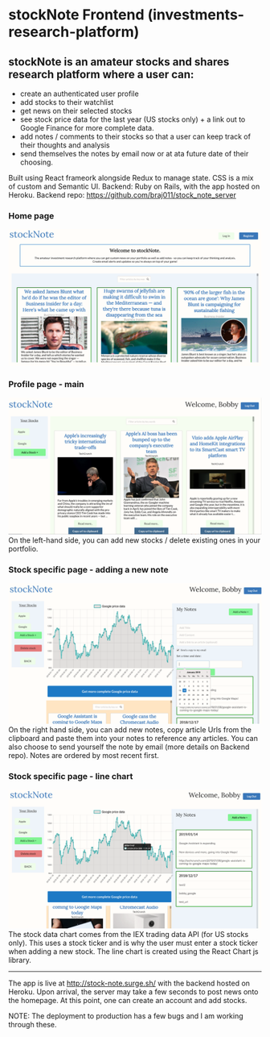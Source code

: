 # stockNote Frontend (investments-research-platform)

## stockNote is an amateur stocks and shares research platform where a user can:

- create an authenticated user profile
- add stocks to their watchlist
- get news on their selected stocks
- see stock price data for the last year (US stocks only) + a link out to Google Finance for more complete data. 
- add notes / comments to their stocks so that a user can keep track of their thoughts and analysis
- send themselves the notes by email now or at ata future date of their choosing.

Built using React frameork alongside Redux to manage state.
CSS is a mix of custom and Semantic UI.
Backend: Ruby on Rails, with the app hosted on Heroku. Backend repo: https://github.com/braj011/stock_note_server

### Home page
![Alt text](images/homePage.png)

### Profile page - main
![Alt text](images/mainProfile.png) 
On the left-hand side, you can add new stocks / delete existing ones in your portfolio.

### Stock specific page - adding a new note
![Alt text](images/addingNote.png)
On the right hand side, you can add new notes, copy article Urls from the clipboard and paste them into your notes to reference any articles.
You can also choose to send yourself the note by email (more details on Backend repo).
Notes are ordered by most recent first.

### Stock specific page - line chart
![Alt text](images/viewChart.png)
The stock data chart comes from the IEX trading data API (for US stocks only). This uses a stock ticker and is why the user must enter a stock ticker when adding a new stock. 
The line chart is created using the React Chart js library. 

----------------------------------------------------
The app is live at http://stock-note.surge.sh/ with the backend hosted on Heroku. Upon arrival, the server may take a few seconds to post news onto the homepage. At this point, one can create an account and add stocks.

NOTE: The deployment to production has a few bugs and I am working through these.
